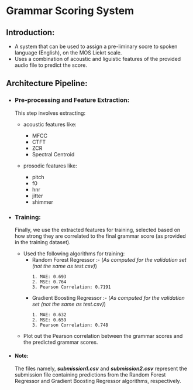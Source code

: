 # Grammar Scoring System

## Introduction:
 - A system that can be used to assign a pre-liminary socre to spoken language (English), on the MOS Liekrt scale.
 - Uses a combination of acoustic and liguistic features of the provided audio file to predict the score.
 
## Architecture Pipeline:
 - ### Pre-processing and Feature Extraction:
    This step involves extracting:
    - acoustic features like:
      - MFCC
      - CTFT
      - ZCR
      - Spectral Centroid

    - prosodic features like:
      - pitch
      - f0
      - hnr
      - jitter
      - shimmer

    
 - ### Training:
    Finally, we use the extracted features for training, selected based on how strong they are correlated to the final grammar score (as provided in the training dataset).
    - Used the following algorithms for training:
      - Random Forest Regressor :-
         (*As computed for the validation set (not the same as test.csv)*)
         ```
         1. MAE: 0.693
         2. MSE: 0.764
         3. Pearson Correlation: 0.7191
         ```
      - Gradient Boosting Regressor :- 
         (*As computed for the validation set (not the same as test.csv)*)
         ```
         1. MAE: 0.632
         2. MSE: 0.659
         3. Pearson Correlation: 0.748
         ```
    - Plot out the Pearson correlation between the grammar scores and the predicted grammar scores.

 - #### Note:
    The files namely, ***submission1.csv*** and ***submission2.csv*** represent the submission file containing predictions from the Random Forest Regressor and Gradient Boosting Regressor algorithms, respectively.